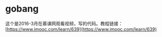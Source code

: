 # gobang
这个是2016-3月在慕课网观看视频，写的代码。教程链接：[https://www.imooc.com/learn/639](https://www.imooc.com/learn/639)

